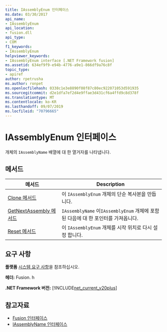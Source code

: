 ```yaml
---
title: IAssemblyEnum 인터페이스
ms.date: 03/30/2017
api_name:
- IAssemblyEnum
api_location:
- fusion.dll
api_type:
- COM
f1_keywords:
- IAssemblyEnum
helpviewer_keywords:
- IAssemblyEnum interface [.NET Framework fusion]
ms.assetid: 634ef9f9-e94b-4776-a9e1-866df9a76c8f
topic_type:
- apiref
author: rpetrusha
ms.author: ronpet
ms.openlocfilehash: 0338c1e3e8890f08f87c80ec922071053d591935
ms.sourcegitcommit: d2e1dfa7ef2d4e9ffae3d431cf6a4ffd9c8d378f
ms.translationtype: MT
ms.contentlocale: ko-KR
ms.lasthandoff: 09/07/2019
ms.locfileid: "70796665"
---
```

# <a name="iassemblyenum-interface"></a>IAssemblyEnum 인터페이스
개체의 `IAssemblyName` 배열에 대 한 열거자를 나타냅니다.  
  
## <a name="methods"></a>메서드  
  
|메서드|Description|  
|------------|-----------------|  
|[Clone 메서드](iassemblyenum-clone-method.md)|이 `IAssemblyEnum` 개체의 단순 복사본을 만듭니다.|  
|[GetNextAssembly 메서드](iassemblyenum-getnextassembly-method.md)|`IAssemblyName` 이`IAssemblyEnum` 개체에 포함 된 다음에 대 한 포인터를 가져옵니다.|  
|[Reset 메서드](iassemblyenum-reset-method.md)|이 `IAssemblyEnum` 개체를 시작 위치로 다시 설정 합니다.|  
  
## <a name="requirements"></a>요구 사항  
 **플랫폼** [시스템 요구 사항](../../get-started/system-requirements.md)을 참조하십시오.  
  
 **헤더:** Fusion. h  
  
 **.NET Framework 버전:** [!INCLUDE[net_current_v20plus](../../../../includes/net-current-v20plus-md.md)]  
  
## <a name="see-also"></a>참고자료

- [Fusion 인터페이스](fusion-interfaces.md)
- [IAssemblyName 인터페이스](iassemblyname-interface.md)
